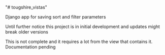 "# tougshire_vistas"

Django app for saving sort and filter parameters

Until further notice this project is in initial development and updates might break older versions

This is not complete and it requires a lot from the view that contains it.  Documentation pending

